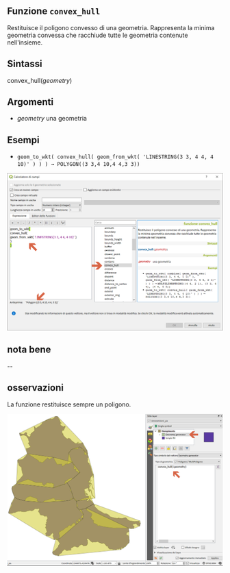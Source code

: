 ## Funzione `convex_hull`

Restituisce il poligono convesso di una geometria. Rappresenta la minima geometria convessa che racchiude tutte le geometria contenute nell'insieme.

## Sintassi

convex_hull(_geometry_)

## Argomenti

* _geometry_ una geometria

## Esempi

* `geom_to_wkt( convex_hull( geom_from_wkt( 'LINESTRING(3 3, 4 4, 4 10)' ) ) ) → POLYGON((3 3,4 10,4 4,3 3))`

<img src="/img/geometria/convex_hull/convex_hull1.png">

## nota bene

--

## osservazioni

La funzione restituisce sempre un poligono.

<img src="/img/geometria/convex_hull/convex_hull2.png">